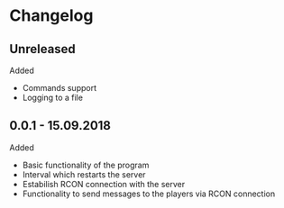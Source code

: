 # Changelog

## Unreleased
Added
* Commands support
* Logging to a file

## 0.0.1 - 15.09.2018
Added
* Basic functionality of the program
* Interval which restarts the server
* Estabilish RCON connection with the server
* Functionality to send messages to the players via RCON connection